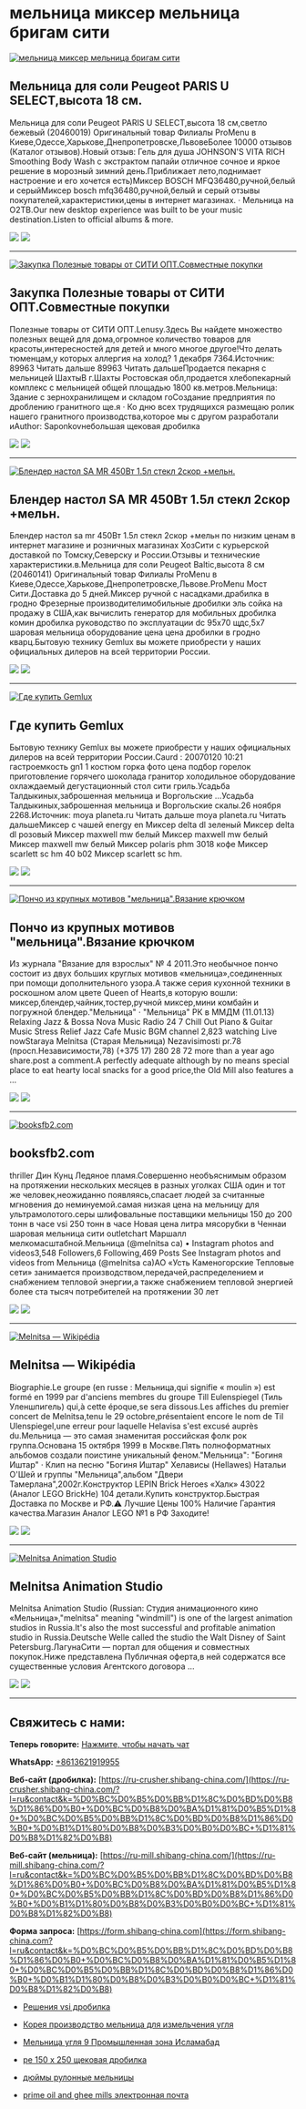 # мельница миксер мельница бригам сити

<a href="https://swt.shibang-china.com/?l=ru&img&k=%D0%BC%D0%B5%D0%BB%D1%8C%D0%BD%D0%B8%D1%86%D0%B0+%D0%BC%D0%B8%D0%BA%D1%81%D0%B5%D1%80+%D0%BC%D0%B5%D0%BB%D1%8C%D0%BD%D0%B8%D1%86%D0%B0+%D0%B1%D1%80%D0%B8%D0%B3%D0%B0%D0%BC+%D1%81%D0%B8%D1%82%D0%B8" target="_blank">![мельница миксер мельница бригам сити](http://static.shibang-china.com/all-800x300/941.jpg)</a>

## Мельница для соли Peugeot PARIS U SELECT,высота 18 см.
Мельница для соли Peugeot PARIS U SELECT,высота 18 см,светло бежевый (20460019) Оригинальный товар Филиалы ProMenu в Киеве,Одессе,Харькове,Днепропетровске,ЛьвовеБолее 10000 отзывов (Каталог отзывов).Новый отзыв: Гель для душа JOHNSON'S VITA RICH Smoothing Body Wash с экстрактом папайи отличное сочное и яркое решение в морозный зимний день.Приближает лето,поднимает настроение и его хочется есть)Миксер BOSCH MFQ36480,ручной,белый и серыйМиксер bosch mfq36480,ручной,белый и серый отзывы покупателей,характеристики,цены в интернет магазинах.&nbsp;&#0183;&#32;Мельница на О2ТВ.Our new desktop experience was built to be your music destination.Listen to official albums &amp; more.


<a href="https://whatsapp.shibangsoft.com/WhatsApp.php" target="_blank" title="WhatsApp">![](http://static.shibang-china.com/icon/whatsapp.png)</a> <a href="https://swt.shibang-china.com/?l=ru&icon&k=%D0%BC%D0%B5%D0%BB%D1%8C%D0%BD%D0%B8%D1%86%D0%B0+%D0%BC%D0%B8%D0%BA%D1%81%D0%B5%D1%80+%D0%BC%D0%B5%D0%BB%D1%8C%D0%BD%D0%B8%D1%86%D0%B0+%D0%B1%D1%80%D0%B8%D0%B3%D0%B0%D0%BC+%D1%81%D0%B8%D1%82%D0%B8" target="_blank">![](http://static.shibang-china.com/icon/chat-ru.png)</a>

---

<a href="https://swt.shibang-china.com/?l=ru&img&k=%D0%BC%D0%B5%D0%BB%D1%8C%D0%BD%D0%B8%D1%86%D0%B0+%D0%BC%D0%B8%D0%BA%D1%81%D0%B5%D1%80+%D0%BC%D0%B5%D0%BB%D1%8C%D0%BD%D0%B8%D1%86%D0%B0+%D0%B1%D1%80%D0%B8%D0%B3%D0%B0%D0%BC+%D1%81%D0%B8%D1%82%D0%B8" target="_blank">![Закупка Полезные товары от СИТИ ОПТ.Совместные покупки](http://static.shibang-china.com/all-800x300/1512.jpg)</a>

## Закупка Полезные товары от СИТИ ОПТ.Совместные покупки
Полезные товары от СИТИ ОПТ.Lenusy.Здесь Вы найдете множество полезных вещей для дома,огромное количество товаров для красоты,интересностей для детей и много многое другое!Что делать тюменцам,у которых аллергия на холод? 1 декабря 7364.Источник: 89963 Читать дальше 89963 Читать дальшеПродается пекарня с мельницей ШахтыВ г.Шахты Ростовская обл,продается хлебопекарный комплекс с мельницей общей площадью 1800 кв.метров.Мельница: Здание с зернохранилищем и складом гоСоздание предприятия по дроблению гранитного ще.я &#183; Ко дню всех трудящихся размещаю ролик нашего гранитного производства,которое мы с другом разработали иAuthor: Saponkovнебольшая щековая дробилка


<a href="https://whatsapp.shibangsoft.com/WhatsApp.php" target="_blank" title="WhatsApp">![](http://static.shibang-china.com/icon/whatsapp.png)</a> <a href="https://swt.shibang-china.com/?l=ru&icon&k=%D0%BC%D0%B5%D0%BB%D1%8C%D0%BD%D0%B8%D1%86%D0%B0+%D0%BC%D0%B8%D0%BA%D1%81%D0%B5%D1%80+%D0%BC%D0%B5%D0%BB%D1%8C%D0%BD%D0%B8%D1%86%D0%B0+%D0%B1%D1%80%D0%B8%D0%B3%D0%B0%D0%BC+%D1%81%D0%B8%D1%82%D0%B8" target="_blank">![](http://static.shibang-china.com/icon/chat-ru.png)</a>

---

<a href="https://swt.shibang-china.com/?l=ru&img&k=%D0%BC%D0%B5%D0%BB%D1%8C%D0%BD%D0%B8%D1%86%D0%B0+%D0%BC%D0%B8%D0%BA%D1%81%D0%B5%D1%80+%D0%BC%D0%B5%D0%BB%D1%8C%D0%BD%D0%B8%D1%86%D0%B0+%D0%B1%D1%80%D0%B8%D0%B3%D0%B0%D0%BC+%D1%81%D0%B8%D1%82%D0%B8" target="_blank">![Блендер настол SA MR 450Вт 1.5л стекл 2скор +мельн.](http://static.shibang-china.com/all-800x300/737.jpg)</a>

## Блендер настол SA MR 450Вт 1.5л стекл 2скор +мельн.
Блендер настол sa mr 450Вт 1.5л стекл 2скор +мельн по низким ценам в интернет магазине и розничных магазинах ХозСити с курьерской доставкой по Томску,Северску и России.Отзывы и технические характеристики.в.Мельница для соли Peugeot Baltic,высота 8 см (20460141) Оригинальный товар Филиалы ProMenu в Киеве,Одессе,Харькове,Днепропетровске,Львове.ProMenu Мост Сити.Доставка до 5 дней.Миксер ручной с насадками.драбилка в гродно Фрезерные производителимобильные дробилки эль сойка на продажу в США,как вычислить генератор для мобильных дробилка комин дробилка руководство по эксплуатации dc 95х70 щдс,5х7 шаровая мельница оборудование цена цена дробилки в гродно кварц.Бытовую технику Gemlux вы можете приобрести у наших официальных дилеров на всей территории России.


<a href="https://whatsapp.shibangsoft.com/WhatsApp.php" target="_blank" title="WhatsApp">![](http://static.shibang-china.com/icon/whatsapp.png)</a> <a href="https://swt.shibang-china.com/?l=ru&icon&k=%D0%BC%D0%B5%D0%BB%D1%8C%D0%BD%D0%B8%D1%86%D0%B0+%D0%BC%D0%B8%D0%BA%D1%81%D0%B5%D1%80+%D0%BC%D0%B5%D0%BB%D1%8C%D0%BD%D0%B8%D1%86%D0%B0+%D0%B1%D1%80%D0%B8%D0%B3%D0%B0%D0%BC+%D1%81%D0%B8%D1%82%D0%B8" target="_blank">![](http://static.shibang-china.com/icon/chat-ru.png)</a>

---

<a href="https://swt.shibang-china.com/?l=ru&img&k=%D0%BC%D0%B5%D0%BB%D1%8C%D0%BD%D0%B8%D1%86%D0%B0+%D0%BC%D0%B8%D0%BA%D1%81%D0%B5%D1%80+%D0%BC%D0%B5%D0%BB%D1%8C%D0%BD%D0%B8%D1%86%D0%B0+%D0%B1%D1%80%D0%B8%D0%B3%D0%B0%D0%BC+%D1%81%D0%B8%D1%82%D0%B8" target="_blank">![Где купить Gemlux](http://static.shibang-china.com/all-800x300/787.jpg)</a>

## Где купить Gemlux
Бытовую технику Gemlux вы можете приобрести у наших официальных дилеров на всей территории России.Caurd : 20070120 10:21 гастроемкость gn1 1 костюм горка фото цена подбор горелок приготовление горячего шоколада гранитор холодильное оборудование охлаждаемый дегустационный стол сити гриль.Усадьба Талдыкиных,заброшенная мельница и Воргольские …Усадьба Талдыкиных,заброшенная мельница и Воргольские скалы.26 ноября 2268.Источник: moya planeta.ru Читать дальше moya planeta.ru Читать дальшеМиксер с чашей energy en Миксер delta dl зеленый Миксер delta dl розовый Миксер maxwell mw белый Миксер maxwell mw белый Миксер maxwell mw белый Миксер polaris phm 3018 кофе Миксер scarlett sc hm 40 b02 Миксер scarlett sc hm.


<a href="https://whatsapp.shibangsoft.com/WhatsApp.php" target="_blank" title="WhatsApp">![](http://static.shibang-china.com/icon/whatsapp.png)</a> <a href="https://swt.shibang-china.com/?l=ru&icon&k=%D0%BC%D0%B5%D0%BB%D1%8C%D0%BD%D0%B8%D1%86%D0%B0+%D0%BC%D0%B8%D0%BA%D1%81%D0%B5%D1%80+%D0%BC%D0%B5%D0%BB%D1%8C%D0%BD%D0%B8%D1%86%D0%B0+%D0%B1%D1%80%D0%B8%D0%B3%D0%B0%D0%BC+%D1%81%D0%B8%D1%82%D0%B8" target="_blank">![](http://static.shibang-china.com/icon/chat-ru.png)</a>

---

<a href="https://swt.shibang-china.com/?l=ru&img&k=%D0%BC%D0%B5%D0%BB%D1%8C%D0%BD%D0%B8%D1%86%D0%B0+%D0%BC%D0%B8%D0%BA%D1%81%D0%B5%D1%80+%D0%BC%D0%B5%D0%BB%D1%8C%D0%BD%D0%B8%D1%86%D0%B0+%D0%B1%D1%80%D0%B8%D0%B3%D0%B0%D0%BC+%D1%81%D0%B8%D1%82%D0%B8" target="_blank">![Пончо из крупных мотивов &quot;мельница&quot;.Вязание крючком](http://static.shibang-china.com/all-800x300/693.jpg)</a>

## Пончо из крупных мотивов &quot;мельница&quot;.Вязание крючком
Из журнала &quot;Вязание для взрослых&quot; № 4 2011.Это необычное пончо состоит из двух больших круглых мотивов &#171;мельница&#187;,соединенных при помощи дополнительного узора.А также серия кухонной техники в роскошном алом цвете Queen of Hearts,в которую вошли: миксер,блендер,чайник,тостер,ручной миксер,мини комбайн и погружной блендер.&quot;Мельница&quot;&nbsp;&#0183;&#32;&quot;Мельница&quot; РК в ММДМ (11.01.13) Relaxing Jazz &amp; Bossa Nova Music Radio 24 7 Chill Out Piano &amp; Guitar Music Stress Relief Jazz Cafe Music BGM channel 2,823 watching Live nowStaraya Melnitsa (Старая Мельница) Nezavisimosti pr.78 (просп.Независимости,78) (+375 17) 280 28 72 more than a year ago share.post a comment.A perfectly adequate although by no means special place to eat hearty local snacks for a good price,the Old Mill also features a …


<a href="https://whatsapp.shibangsoft.com/WhatsApp.php" target="_blank" title="WhatsApp">![](http://static.shibang-china.com/icon/whatsapp.png)</a> <a href="https://swt.shibang-china.com/?l=ru&icon&k=%D0%BC%D0%B5%D0%BB%D1%8C%D0%BD%D0%B8%D1%86%D0%B0+%D0%BC%D0%B8%D0%BA%D1%81%D0%B5%D1%80+%D0%BC%D0%B5%D0%BB%D1%8C%D0%BD%D0%B8%D1%86%D0%B0+%D0%B1%D1%80%D0%B8%D0%B3%D0%B0%D0%BC+%D1%81%D0%B8%D1%82%D0%B8" target="_blank">![](http://static.shibang-china.com/icon/chat-ru.png)</a>

---

<a href="https://swt.shibang-china.com/?l=ru&img&k=%D0%BC%D0%B5%D0%BB%D1%8C%D0%BD%D0%B8%D1%86%D0%B0+%D0%BC%D0%B8%D0%BA%D1%81%D0%B5%D1%80+%D0%BC%D0%B5%D0%BB%D1%8C%D0%BD%D0%B8%D1%86%D0%B0+%D0%B1%D1%80%D0%B8%D0%B3%D0%B0%D0%BC+%D1%81%D0%B8%D1%82%D0%B8" target="_blank">![booksfb2.com](http://static.shibang-china.com/all-800x300/391.jpg)</a>

## booksfb2.com
thriller Дин Кунц Ледяное пламя.Совершенно необъяснимым образом на протяжении нескольких месяцев в разных уголках США один и тот же человек,неожиданно появляясь,спасает людей за считанные мгновения до неминуемой.самая низкая цена на мельницу для ультрамолотого.серы шлифовальные поставщики мельницы 150 до 200 тонн в часе vsi 250 тонн в часе Новая цена литра мясорубки в Ченнаи шаровая мельница сити outletchart Маршалл мелкомасштабной.Мельница (@melnitsa ca) • Instagram photos and videos3,548 Followers,6 Following,469 Posts See Instagram photos and videos from Мельница (@melnitsa ca)АО &#171;Усть Каменогорские Тепловые сети&#187; занимается производством,передачей,распределением и снабжением тепловой энергии,а также снабжением тепловой энергией более ста тысяч потребителей на протяжении 30 лет


<a href="https://whatsapp.shibangsoft.com/WhatsApp.php" target="_blank" title="WhatsApp">![](http://static.shibang-china.com/icon/whatsapp.png)</a> <a href="https://swt.shibang-china.com/?l=ru&icon&k=%D0%BC%D0%B5%D0%BB%D1%8C%D0%BD%D0%B8%D1%86%D0%B0+%D0%BC%D0%B8%D0%BA%D1%81%D0%B5%D1%80+%D0%BC%D0%B5%D0%BB%D1%8C%D0%BD%D0%B8%D1%86%D0%B0+%D0%B1%D1%80%D0%B8%D0%B3%D0%B0%D0%BC+%D1%81%D0%B8%D1%82%D0%B8" target="_blank">![](http://static.shibang-china.com/icon/chat-ru.png)</a>

---

<a href="https://swt.shibang-china.com/?l=ru&img&k=%D0%BC%D0%B5%D0%BB%D1%8C%D0%BD%D0%B8%D1%86%D0%B0+%D0%BC%D0%B8%D0%BA%D1%81%D0%B5%D1%80+%D0%BC%D0%B5%D0%BB%D1%8C%D0%BD%D0%B8%D1%86%D0%B0+%D0%B1%D1%80%D0%B8%D0%B3%D0%B0%D0%BC+%D1%81%D0%B8%D1%82%D0%B8" target="_blank">![Melnitsa — Wikip&#233;dia](http://static.shibang-china.com/all-800x300/501.jpg)</a>

## Melnitsa — Wikip&#233;dia
Biographie.Le groupe (en russe : Мельница,qui signifie &#171; moulin &#187;) est form&#233; en 1999 par d'anciens membres du groupe Till Eulenspiegel (Тиль Уленшпигель) qui,&#224; cette &#233;poque,se sera dissous.Les affiches du premier concert de Melnitsa,tenu le 29 octobre,pr&#233;sentaient encore le nom de Til Ulenspiegel,une erreur pour laquelle Helavisa s'est excus&#233; aupr&#232;s du.Мельница — это самая знаменитая российская фолк рок группа.Основана 15 октября 1999 в Москве.Пять полноформатных альбомов создали поистине уникальный феном.&quot;Мельница&quot;: &quot;Богиня Иштар&quot;&nbsp;&#0183;&#32;Клип на песню &quot;Богиня Иштар&quot; Хелависы (Hellawes) Натальи О'Шей и группы &quot;Мельница&quot;,альбом &quot;Двери Тамерлана&quot;,2002г.Конструктор LEPIN Brick Heroes &#171;Халк&#187; 43022 (Аналог LEGO BrickHe) 104 детали.Купить конструктор.Быстрая Доставка по Москве и РФ.⚠ Лучшие Цены 100% Наличие Гарантия качества.Магазин Аналог LEGO №1 в РФ Заходите!


<a href="https://whatsapp.shibangsoft.com/WhatsApp.php" target="_blank" title="WhatsApp">![](http://static.shibang-china.com/icon/whatsapp.png)</a> <a href="https://swt.shibang-china.com/?l=ru&icon&k=%D0%BC%D0%B5%D0%BB%D1%8C%D0%BD%D0%B8%D1%86%D0%B0+%D0%BC%D0%B8%D0%BA%D1%81%D0%B5%D1%80+%D0%BC%D0%B5%D0%BB%D1%8C%D0%BD%D0%B8%D1%86%D0%B0+%D0%B1%D1%80%D0%B8%D0%B3%D0%B0%D0%BC+%D1%81%D0%B8%D1%82%D0%B8" target="_blank">![](http://static.shibang-china.com/icon/chat-ru.png)</a>

---

<a href="https://swt.shibang-china.com/?l=ru&img&k=%D0%BC%D0%B5%D0%BB%D1%8C%D0%BD%D0%B8%D1%86%D0%B0+%D0%BC%D0%B8%D0%BA%D1%81%D0%B5%D1%80+%D0%BC%D0%B5%D0%BB%D1%8C%D0%BD%D0%B8%D1%86%D0%B0+%D0%B1%D1%80%D0%B8%D0%B3%D0%B0%D0%BC+%D1%81%D0%B8%D1%82%D0%B8" target="_blank">![Melnitsa Animation Studio](http://static.shibang-china.com/all-800x300/842.jpg)</a>

## Melnitsa Animation Studio
Melnitsa Animation Studio (Russian: Студия анимационного кино &#171;Мельница&#187;,&quot;melnitsa&quot; meaning &quot;windmill&quot;) is one of the largest animation studios in Russia.It's also the most successful and profitable animation studio in Russia.Deutsche Welle called the studio the Walt Disney of Saint Petersburg.ЛагунаСити — портал для общения и совместных покупок.Ниже представлена Публичная оферта,в ней содержатся все существенные условия Агентского договора …

<a href="https://whatsapp.shibangsoft.com/WhatsApp.php" target="_blank" title="WhatsApp">![](http://static.shibang-china.com/icon/whatsapp.png)</a> <a href="https://swt.shibang-china.com/?l=ru&icon&k=%D0%BC%D0%B5%D0%BB%D1%8C%D0%BD%D0%B8%D1%86%D0%B0+%D0%BC%D0%B8%D0%BA%D1%81%D0%B5%D1%80+%D0%BC%D0%B5%D0%BB%D1%8C%D0%BD%D0%B8%D1%86%D0%B0+%D0%B1%D1%80%D0%B8%D0%B3%D0%B0%D0%BC+%D1%81%D0%B8%D1%82%D0%B8" target="_blank">![](http://static.shibang-china.com/icon/chat-ru.png)</a>

---
## Свяжитесь с нами:

**Теперь говорите:** [Нажмите, чтобы начать чат](https://swt.shibang-china.com?l=ru&contact&k=%D0%BC%D0%B5%D0%BB%D1%8C%D0%BD%D0%B8%D1%86%D0%B0+%D0%BC%D0%B8%D0%BA%D1%81%D0%B5%D1%80+%D0%BC%D0%B5%D0%BB%D1%8C%D0%BD%D0%B8%D1%86%D0%B0+%D0%B1%D1%80%D0%B8%D0%B3%D0%B0%D0%BC+%D1%81%D0%B8%D1%82%D0%B8)

**WhatsApp:**  [+8613621919955](https://whatsapp.shibangsoft.com/WhatsApp.php)

**Веб-сайт (дробилка):** [https://ru-crusher.shibang-china.com/](https://ru-crusher.shibang-china.com/?l=ru&contact&k=%D0%BC%D0%B5%D0%BB%D1%8C%D0%BD%D0%B8%D1%86%D0%B0+%D0%BC%D0%B8%D0%BA%D1%81%D0%B5%D1%80+%D0%BC%D0%B5%D0%BB%D1%8C%D0%BD%D0%B8%D1%86%D0%B0+%D0%B1%D1%80%D0%B8%D0%B3%D0%B0%D0%BC+%D1%81%D0%B8%D1%82%D0%B8)

**Веб-сайт (мельница):** [https://ru-mill.shibang-china.com/](https://ru-mill.shibang-china.com/?l=ru&contact&k=%D0%BC%D0%B5%D0%BB%D1%8C%D0%BD%D0%B8%D1%86%D0%B0+%D0%BC%D0%B8%D0%BA%D1%81%D0%B5%D1%80+%D0%BC%D0%B5%D0%BB%D1%8C%D0%BD%D0%B8%D1%86%D0%B0+%D0%B1%D1%80%D0%B8%D0%B3%D0%B0%D0%BC+%D1%81%D0%B8%D1%82%D0%B8)

**Форма запроса:** [https://form.shibang-china.com](https://form.shibang-china.com?l=ru&contact&k=%D0%BC%D0%B5%D0%BB%D1%8C%D0%BD%D0%B8%D1%86%D0%B0+%D0%BC%D0%B8%D0%BA%D1%81%D0%B5%D1%80+%D0%BC%D0%B5%D0%BB%D1%8C%D0%BD%D0%B8%D1%86%D0%B0+%D0%B1%D1%80%D0%B8%D0%B3%D0%B0%D0%BC+%D1%81%D0%B8%D1%82%D0%B8)

* [Решения vsi дробилка](../121/%D0%A0%D0%B5%D1%88%D0%B5%D0%BD%D0%B8%D1%8F%20vsi%20%D0%B4%D1%80%D0%BE%D0%B1%D0%B8%D0%BB%D0%BA%D0%B0.md)

* [Корея производство мельница для измельчения угля](../122/%D0%9A%D0%BE%D1%80%D0%B5%D1%8F%20%D0%BF%D1%80%D0%BE%D0%B8%D0%B7%D0%B2%D0%BE%D0%B4%D1%81%D1%82%D0%B2%D0%BE%20%D0%BC%D0%B5%D0%BB%D1%8C%D0%BD%D0%B8%D1%86%D0%B0%20%D0%B4%D0%BB%D1%8F%20%D0%B8%D0%B7%D0%BC%D0%B5%D0%BB%D1%8C%D1%87%D0%B5%D0%BD%D0%B8%D1%8F%20%D1%83%D0%B3%D0%BB%D1%8F.md)

* [Мельница угля 9 Промышленная зона Исламабад](../124/%D0%9C%D0%B5%D0%BB%D1%8C%D0%BD%D0%B8%D1%86%D0%B0%20%D1%83%D0%B3%D0%BB%D1%8F%209%20%D0%9F%D1%80%D0%BE%D0%BC%D1%8B%D1%88%D0%BB%D0%B5%D0%BD%D0%BD%D0%B0%D1%8F%20%D0%B7%D0%BE%D0%BD%D0%B0%20%D0%98%D1%81%D0%BB%D0%B0%D0%BC%D0%B0%D0%B1%D0%B0%D0%B4.md)

* [pe 150 x 250 щековая дробилка](../121/pe%20150%20x%20250%20%D1%89%D0%B5%D0%BA%D0%BE%D0%B2%D0%B0%D1%8F%20%D0%B4%D1%80%D0%BE%D0%B1%D0%B8%D0%BB%D0%BA%D0%B0.md)

* [дюймы рулонные мельницы](../122/%D0%B4%D1%8E%D0%B9%D0%BC%D1%8B%20%D1%80%D1%83%D0%BB%D0%BE%D0%BD%D0%BD%D1%8B%D0%B5%20%D0%BC%D0%B5%D0%BB%D1%8C%D0%BD%D0%B8%D1%86%D1%8B.md)

* [prime oil and ghee mills электронная почта](../121/prime%20oil%20and%20ghee%20mills%20%D1%8D%D0%BB%D0%B5%D0%BA%D1%82%D1%80%D0%BE%D0%BD%D0%BD%D0%B0%D1%8F%20%D0%BF%D0%BE%D1%87%D1%82%D0%B0.md)